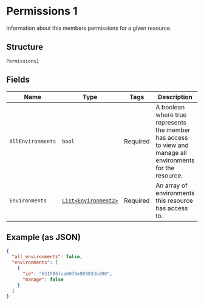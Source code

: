 
# Permissions 1

Information about this members permissions for a given resource.

## Structure

`Permissions1`

## Fields

| Name | Type | Tags | Description |
|  --- | --- | --- | --- |
| `AllEnvironments` | `bool` | Required | A boolean where true represents the member has access to view and manage all environments for the resource. |
| `Environments` | [`List<Environment2>`](../../doc/models/environment-2.md) | Required | An array of environments this resource has access to. |

## Example (as JSON)

```json
{
  "all_environments": false,
  "environments": [
    {
      "id": "651586fca6078e98982dbd90",
      "manage": false
    }
  ]
}
```


